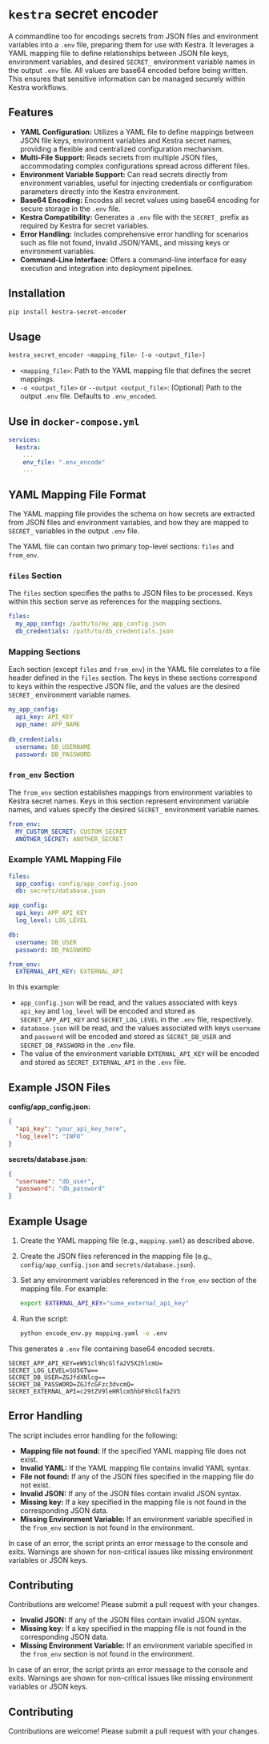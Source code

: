 # `kestra` secret encoder

A commandline too for encodings secrets from JSON files and environment variables into a `.env` file, preparing them for use with Kestra. 
It leverages a YAML mapping file to define relationships between JSON file keys, environment variables, and desired `SECRET_` environment variable names in the output `.env` file. All values are base64 encoded before being written. This ensures that sensitive information can be managed securely within Kestra workflows.

## Features

*   **YAML Configuration:** Utilizes a YAML file to define mappings between JSON file keys, environment variables and Kestra secret names, providing a flexible and centralized configuration mechanism.
*   **Multi-File Support:** Reads secrets from multiple JSON files, accommodating complex configurations spread across different files.
*   **Environment Variable Support:** Can read secrets directly from environment variables, useful for injecting credentials or configuration parameters directly into the Kestra environment.
*   **Base64 Encoding:** Encodes all secret values using base64 encoding for secure storage in the `.env` file.
*   **Kestra Compatibility:** Generates a `.env` file with the `SECRET_` prefix as required by Kestra for secret variables.
*   **Error Handling:** Includes comprehensive error handling for scenarios such as file not found, invalid JSON/YAML, and missing keys or environment variables.
*   **Command-Line Interface:** Offers a command-line interface for easy execution and integration into deployment pipelines.

## Installation

```bash
pip install kestra-secret-encoder
```

## Usage

```bash
kestra_secret_encoder <mapping_file> [-o <output_file>]
```

*   `<mapping_file>`: Path to the YAML mapping file that defines the secret mappings.
*   `-o <output_file>` or `--output <output_file>`: (Optional) Path to the output `.env` file. Defaults to `.env_encoded`.

## Use in `docker-compose.yml`

```yaml
services:
  kestra:
    ...
    env_file: ".env_encode"
    ...
```

## YAML Mapping File Format

The YAML mapping file provides the schema on how secrets are extracted from JSON files and environment variables, and how they are mapped to `SECRET_` variables in the output `.env` file.

The YAML file can contain two primary top-level sections: `files` and `from_env`.

### `files` Section

The `files` section specifies the paths to JSON files to be processed. Keys within this section serve as references for the mapping sections.

```yaml
files:
  my_app_config: /path/to/my_app_config.json
  db_credentials: /path/to/db_credentials.json
```

### Mapping Sections

Each section (except `files` and `from_env`) in the YAML file correlates to a file header defined in the `files` section. The keys in these sections correspond to keys within the respective JSON file, and the values are the desired `SECRET_` environment variable names.

```yaml
my_app_config:
  api_key: API_KEY
  app_name: APP_NAME
  
db_credentials:
  username: DB_USERNAME
  password: DB_PASSWORD
```

### `from_env` Section

The `from_env` section establishes mappings from environment variables to Kestra secret names. Keys in this section represent environment variable names, and values specify the desired `SECRET_` environment variable names.

```yaml
from_env:
  MY_CUSTOM_SECRET: CUSTOM_SECRET
  ANOTHER_SECRET: ANOTHER_SECRET
```

### Example YAML Mapping File

```yaml
files:
  app_config: config/app_config.json
  db: secrets/database.json

app_config:
  api_key: APP_API_KEY
  log_level: LOG_LEVEL

db:
  username: DB_USER
  password: DB_PASSWORD

from_env:
  EXTERNAL_API_KEY: EXTERNAL_API
```

In this example:

*   `app_config.json` will be read, and the values associated with keys `api_key` and `log_level` will be encoded and stored as `SECRET_APP_API_KEY` and `SECRET_LOG_LEVEL` in the `.env` file, respectively.
*   `database.json` will be read, and the values associated with keys `username` and `password` will be encoded and stored as `SECRET_DB_USER` and `SECRET_DB_PASSWORD` in the `.env` file.
*   The value of the environment variable `EXTERNAL_API_KEY` will be encoded and stored as `SECRET_EXTERNAL_API` in the `.env` file.

## Example JSON Files

**config/app_config.json:**

```json
{
  "api_key": "your_api_key_here",
  "log_level": "INFO"
}
```

**secrets/database.json:**

```json
{
  "username": "db_user",
  "password": "db_password"
}
```

## Example Usage

1.  Create the YAML mapping file (e.g., `mapping.yaml`) as described above.
2.  Create the JSON files referenced in the mapping file (e.g., `config/app_config.json` and `secrets/database.json`).
3.  Set any environment variables referenced in the `from_env` section of the mapping file.  For example:

    ```bash
    export EXTERNAL_API_KEY="some_external_api_key"
    ```

4.  Run the script:

    ```bash
    python encode_env.py mapping.yaml -o .env
    ```

This generates a `.env` file containing base64 encoded secrets.

```
SECRET_APP_API_KEY=eW91cl9hcGlfa2V5X2hlcmU=
SECRET_LOG_LEVEL=SU5GTw==
SECRET_DB_USER=ZGJfdXNlcg==
SECRET_DB_PASSWORD=ZGJfcGFzc3dvcmQ=
SECRET_EXTERNAL_API=c29tZV9leHRlcm5hbF9hcGlfa2V5
```

## Error Handling

The script includes error handling for the following:

*   **Mapping file not found:**  If the specified YAML mapping file does not exist.
*   **Invalid YAML:** If the YAML mapping file contains invalid YAML syntax.
*   **File not found:** If any of the JSON files specified in the mapping file do not exist.
*   **Invalid JSON:** If any of the JSON files contain invalid JSON syntax.
*   **Missing key:** If a key specified in the mapping file is not found in the corresponding JSON data.
*   **Missing Environment Variable:** If an environment variable specified in the `from_env` section is not found in the environment.

In case of an error, the script prints an error message to the console and exits. Warnings are shown for non-critical issues like missing environment variables or JSON keys.

## Contributing

Contributions are welcome! Please submit a pull request with your changes.
*   **Invalid JSON:** If any of the JSON files contain invalid JSON syntax.
*   **Missing key:** If a key specified in the mapping file is not found in the corresponding JSON data.
*   **Missing Environment Variable:** If an environment variable specified in the `from_env` section is not found in the environment.

In case of an error, the script prints an error message to the console and exits. Warnings are shown for non-critical issues like missing environment variables or JSON keys.

## Contributing

Contributions are welcome! Please submit a pull request with your changes.

